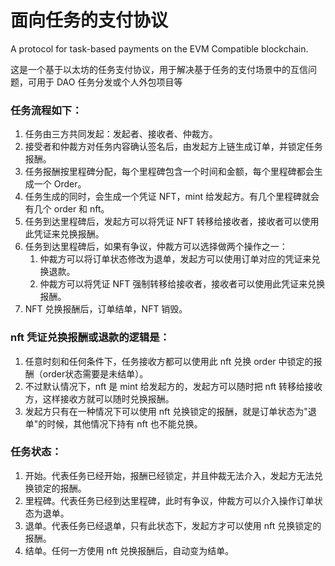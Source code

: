 # 面向任务的支付协议

A protocol for task-based payments on the EVM Compatible blockchain.

这是一个基于以太坊的任务支付协议，用于解决基于任务的支付场景中的互信问题，可用于 DAO 任务分发或个人外包项目等

### 任务流程如下：
1. 任务由三方共同发起：发起者、接收者、仲裁方。
2. 接受者和仲裁方对任务内容确认签名后，由发起方上链生成订单，并锁定任务报酬。
3. 任务报酬按里程碑分配，每个里程碑包含一个时间和金额，每个里程碑都会生成一个 Order。
4. 任务生成的同时，会生成一个凭证 NFT，mint 给发起方。有几个里程碑就会有几个 order 和 nft。
5. 任务到达里程碑后，发起方可以将凭证 NFT 转移给接收者，接收者可以使用此凭证来兑换报酬。
6. 任务到达里程碑后，如果有争议，仲裁方可以选择做两个操作之一：
   1. 仲裁方可以将订单状态修改为退单，发起方可以使用订单对应的凭证来兑换退款。
   2. 仲裁方可以将凭证 NFT 强制转移给接收者，接收者可以使用此凭证来兑换报酬。
7. NFT 兑换报酬后，订单结单，NFT 销毁。

### nft 凭证兑换报酬或退款的逻辑是：
1. 任意时刻和任何条件下，任务接收方都可以使用此 nft 兑换 order 中锁定的报酬（order状态需要是未结单）。
2. 不过默认情况下，nft 是 mint 给发起方的，发起方可以随时把 nft 转移给接收方，这样接收方就可以随时兑换报酬。
3. 发起方只有在一种情况下可以使用 nft 兑换锁定的报酬，就是订单状态为"退单"的时候，其他情况下持有 nft 也不能兑换。

### 任务状态：
1. 开始。代表任务已经开始，报酬已经锁定，并且仲裁无法介入，发起方无法兑换锁定的报酬。
2. 里程碑。代表任务已经到达里程碑，此时有争议，仲裁方可以介入操作订单状态为退单。
3. 退单。代表任务已经退单，只有此状态下，发起方才可以使用 nft 兑换锁定的报酬。
4. 结单。任何一方使用 nft 兑换报酬后，自动变为结单。




























